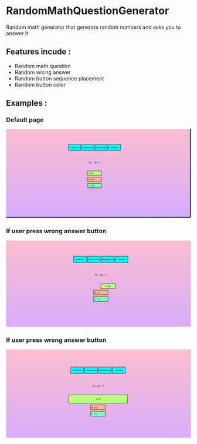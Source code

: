 # RandomMathQuestionGenerator
Random math generator that generate random numbers and asks you to answer it 

## Features incude :
- Random math question 
- Random wrong answer 
- Random button sequence placement
- Random button color

## Examples :
### Default page
![default page look](./imgs/default.png)
### If user press wrong answer button
![wrong answer page look](./imgs/wrong%20answer.png)
### If user press wrong answer button
![right answer page look](./imgs/right%20answer.png)